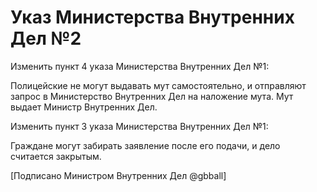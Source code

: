 # Указ Министерства Внутренних Дел №2

Изменить пункт 4 указа Министерства Внутренних Дел №1:

Полицейские не могут выдавать мут самостоятельно, и отправляют запрос в Министерство Внутренних Дел на наложение мута. Мут выдает Министр Внутренних Дел.

Изменить пункт 3 указа Министерства Внутренних Дел №1:

Граждане могут забирать заявление после его подачи, и дело считается закрытым.

[Подписано Министром Внутренних Дел @gbball]
